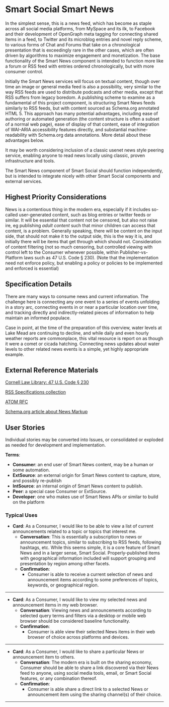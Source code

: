<!--
 Copyright (C) 2022 Code for Vegas Foundation
 
 This file is part of ov-smart-social.
 
 ov-smart-social is free software: you can redistribute it and/or modify
 it under the terms of the GNU General Public License as published by
 the Free Software Foundation, either version 3 of the License, or
 (at your option) any later version.
 
 ov-smart-social is distributed in the hope that it will be useful,
 but WITHOUT ANY WARRANTY; without even the implied warranty of
 MERCHANTABILITY or FITNESS FOR A PARTICULAR PURPOSE.  See the
 GNU General Public License for more details.
 
 You should have received a copy of the GNU General Public License
 along with ov-smart-social.  If not, see <http://www.gnu.org/licenses/>.
-->

# Smart Social Smart News

In the simplest sense, this is a news feed, which has become as staple across all social media platforms, from MySpace and its ilk, to Facebook and their development of OpenGraph meta tagging for connecting shared items in a feed, to Twitter and its microblog entries and novel reply scheme, to various forms of Chat and Forums that take on a chronological presentation that is exceedingly rare in the other cases, which are often driven by algorithms to maximize engagement and monetization. The base functionality of the Smart News component is intended to function more like a forum or RSS feed with entries ordered chronologically, but with more consumer control.

Initially the Smart News services will focus on textual content, though over time an image or general media feed is also a possibility, very similar to the way RSS feeds are used to distribute podcasts and other media, except that RSS suffers from legacy boredom. A publishing scheme to examine as a fundamental of this project component, is structuring Smart News feeds similarly to RSS feeds, but with content sourced as Schema.org annotated HTML 5. This approach has many potential advantages, including ease of authoring or automated generation (the content structure is often a subset of a normal web page), ease of display of that content, ease of integration of WAI-ARIA accessibility features directly, and substantial machine-readability with Schema.org data annotations. More detail about these advantages below.

It may be worth considering inclusion of a classic usenet news style peering service, enabling anyone to read news locally using classic, proven infrastructure and tools.

The Smart News component of Smart Social should function independently, but is intended to integrate nicely with other Smart Social components and external services.

## Highest Priority Considerations

News is a contentious thing in the modern era, especially if it includes so-called user-generated content, such as blog entries or twitter feeds or similar. It will be essential that content not be censored, but also not raise ire, eg publishing *adult content* such that minor children can access that content, is a problem. Generally speaking, there will be content on the input side, that should not make it to the output side, this is the way it is, and initially there will be items that get through which should not. Consideration of content filtering (not so much censoring, but controlled viewing with control left to the Consumer whenever possible, within Publisher-vs-Platform laws such as 47 U.S. Code § 230). (Note that the implementation need not enforce policy, but enabling a policy or policies to be implemented and enforced is essential)

## Specification Details

There are many ways to consume news and current information. The challenge here is connecting any one event to a series of events unfolding in a story arc, connecting events in or near a particular location over time, and tracking directly and indirectly-related pieces of information to help maintain an informed populace.

Case in point, at the time of the preparation of this overview, water levels at Lake Mead are continuing to decline, and while daily and even hourly weather reports are commonplace, this vital resource is report on as though it were a comet or cicada hatching. Connecting news updates about water levels to other related news events is a simple, yet highly appropriate example.

## External Reference Materials

[Cornell Law Library: 47 U.S. Code § 230](https://www.law.cornell.edu/uscode/text/47/230)

[RSS Specifications collection](http://www.rss-specifications.com/)

[ATOM RFC](https://datatracker.ietf.org/doc/html/rfc4287)

[Schema.org article about News Markup](https://schema.org/docs/news.html)

## User Stories

Individual stories may be converted into Issues, or consolidated or exploded as needed for development and implementation.

**Terms**:

- **Consumer**: an end user of Smart News content, may be a human or some automation.
- **ExtSource**: an external origin for Smart News content to capture, store, and possibly re-publish
- **IntSource**: an internal origin of Smart News content to publish.
- **Peer**: a special case Consumer or ExtSource.
- **Developer**: one who makes use of Smart News APIs or similar to build on the platform

### Typical Uses

- **Card**: As a Consumer, I would like to be able to view a list of current announcements related to a topic or topics that interest me.
  - **Conversation**: This is essentially a subscription to news or announcement topics, similar to subscribing to RSS feeds, following hashtags, etc. While this seems simple, it is a core feature of Smart News and in a larger sense, Smart Social. Properly-published items with geographical information included will support grouping and presentation by region among other facets.
  - **Confirmation**:
    - Consumer is able to receive a current selection of news and announcement items according to some preferences of topics, keywords, or geographical region.

---

- **Card**: As a Consumer, I would like to view my selected news and announcement items in my web browser.
  - **Conversation**: Viewing news and announcements according to selected query terms and filters via a desktop or mobile web browser should be considered baseline functionality.
  - **Confirmation**:
    - Consumer is able view their selected News items in their web browser of choice across platforms and devices.

---

- **Card**: As a Consumer, I would like to share a particular News or announcement item to others.
  - **Conversation**: The modern era is built on the sharing economy, Consumer should be able to share a link discovered via their News feed to anyone, using social media tools, email, or Smart Social features, or any combination thereof.
  - **Confirmation**:
    - Consumer is able share a direct link to a selected News or announcement item using the sharing channel(s) of their choice.

---
